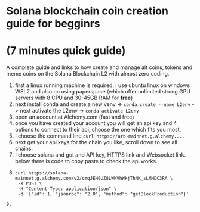 # Solana blockchain coin creation guide for begginrs 
# (7 minutes quick guide)
A complete guide and links to how create and manage alt coins, tokens and meme coins on the Solana Blockchain L2 with almost zero coding.

1. first a linux running machine is required, i use ubuntu linux on windows WSL2 and also on using paperspace (which offer unlimited strong GPU servers with 8 CPU and 30-45GB RAM for **free**)
2. next install conda and create a new venv -> ```conda create --name L2env``` -> next activate the L2env -> ```conda activate L2env``` 
3. open an account at Alchemy.com (fast and free)
4. once you have created your account you will get an api key and 4 options to connect to their api, choose the one which fits you most.
5. I choose the command line ```curl https://arb-mainnet.g.alchemy....```
6. next get your api keys for the chain you like, scroll down to see all chains.
7. I choose solana and got and API key, HTTPS link and Websocket link. below there is code to copy paste to check the api works.
8. ```
   curl https://solana-mainnet.g.alchemy.com/v2/cmqJEH0UZ8LWKVhWkjThNK_sLMHDC3RA \
    -X POST \
    -H "Content-Type: application/json" \
    -d '{"id": 1, "jsonrpc": "2.0", "method": "getBlockProduction"}' 
  ```
9.
